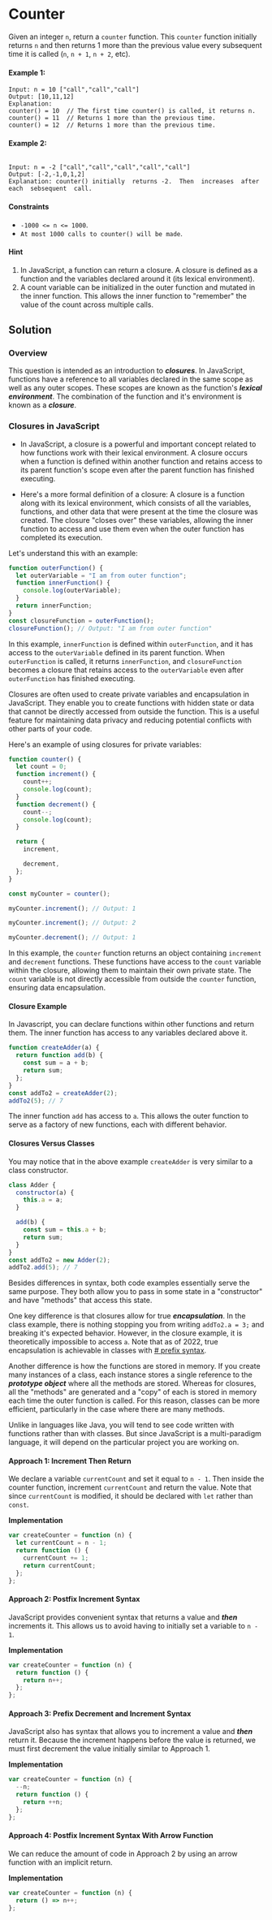 # Counter

Given an integer `n`, return a `counter` function. This `counter` function initially returns `n` and then returns 1 more than the previous value every subsequent time it is called (`n`, `n + 1`, `n + 2`, etc).

#### Example 1:

```
Input: n = 10 ["call","call","call"]
Output: [10,11,12]
Explanation:
counter() = 10  // The first time counter() is called, it returns n.
counter() = 11  // Returns 1 more than the previous time.
counter() = 12  // Returns 1 more than the previous time.
```

#### Example 2:

```

Input: n = -2 ["call","call","call","call","call"]
Output: [-2,-1,0,1,2]
Explanation: counter() initially  returns -2.  Then  increases  after  each  sebsequent  call.
```

#### Constraints

- `-1000 <= n <= 1000`.
- `At most 1000 calls to counter() will be made`.

#### Hint

1. In JavaScript, a function can return a closure. A closure is defined as a function and the variables declared around it (its lexical environment).
2. A count variable can be initialized in the outer function and mutated in the inner function. This allows the inner function to "remember" the value of the count across multiple calls.

## Solution

### Overview

This question is intended as an introduction to _**closures**_. In JavaScript, functions have a reference to all variables declared in the same scope as well as any outer scopes. These scopes are known as the function's _**lexical environment**_. The combination of the function and it's environment is known as a _**closure**_.

### Closures in JavaScript

- In JavaScript, a closure is a powerful and important concept related to how functions work with their lexical environment. A closure occurs when a function is defined within another function and retains access to its parent function's scope even after the parent function has finished executing.

- Here's a more formal definition of a closure: A closure is a function along with its lexical environment, which consists of all the variables, functions, and other data that were present at the time the closure was created. The closure "closes over" these variables, allowing the inner function to access and use them even when the outer function has completed its execution.

Let's understand this with an example:

```javascript
function outerFunction() {
  let outerVariable = "I am from outer function";
  function innerFunction() {
    console.log(outerVariable);
  }
  return innerFunction;
}
const closureFunction = outerFunction();
closureFunction(); // Output: "I am from outer function"
```

In this example, `innerFunction` is defined within `outerFunction`, and it has access to the `outerVariable` defined in its parent function. When `outerFunction` is called, it returns `innerFunction`, and `closureFunction` becomes a closure that retains access to the `outerVariable` even after `outerFunction` has finished executing.

Closures are often used to create private variables and encapsulation in JavaScript. They enable you to create functions with hidden state or data that cannot be directly accessed from outside the function. This is a useful feature for maintaining data privacy and reducing potential conflicts with other parts of your code.

Here's an example of using closures for private variables:

```javascript
function counter() {
  let count = 0;
  function increment() {
    count++;
    console.log(count);
  }
  function decrement() {
    count--;
    console.log(count);
  }

  return {
    increment,

    decrement,
  };
}

const myCounter = counter();

myCounter.increment(); // Output: 1

myCounter.increment(); // Output: 2

myCounter.decrement(); // Output: 1
```

In this example, the `counter` function returns an object containing `increment` and `decrement` functions. These functions have access to the `count` variable within the closure, allowing them to maintain their own private state. The `count` variable is not directly accessible from outside the `counter` function, ensuring data encapsulation.

#### Closure Example

In Javascript, you can declare functions within other functions and return them. The inner function has access to any variables declared above it.

```javascript
function createAdder(a) {
  return function add(b) {
    const sum = a + b;
    return sum;
  };
}
const addTo2 = createAdder(2);
addTo2(5); // 7
```

The inner function `add` has access to `a`. This allows the outer function to serve as a factory of new functions, each with different behavior.

#### Closures Versus Classes

You may notice that in the above example `createAdder` is very similar to a class constructor.

```javascript
class Adder {
  constructor(a) {
    this.a = a;
  }

  add(b) {
    const sum = this.a + b;
    return sum;
  }
}
const addTo2 = new Adder(2);
addTo2.add(5); // 7
```

Besides differences in syntax, both code examples essentially serve the same purpose. They both allow you to pass in some state in a "constructor" and have "methods" that access this state.

One key difference is that closures allow for true _**encapsulation**_. In the class example, there is nothing stopping you from writing `addTo2.a = 3;` and breaking it's expected behavior. However, in the closure example, it is theoretically impossible to access `a`. Note that as of 2022, true encapsulation is achievable in classes with [# prefix syntax](https://developer.mozilla.org/en-US/docs/Web/JavaScript/Reference/Classes/Private_class_fields).

Another difference is how the functions are stored in memory. If you create many instances of a class, each instance stores a single reference to the _**prototype object**_ where all the methods are stored. Whereas for closures, all the "methods" are generated and a "copy" of each is stored in memory each time the outer function is called. For this reason, classes can be more efficient, particularly in the case where there are many methods.

Unlike in languages like Java, you will tend to see code written with functions rather than with classes. But since JavaScript is a multi-paradigm language, it will depend on the particular project you are working on.

#### Approach 1: Increment Then Return

We declare a variable `currentCount` and set it equal to `n - 1`. Then inside the counter function, increment `currentCount` and return the value. Note that since `currentCount` is modified, it should be declared with `let` rather than `const`.

**Implementation**

```javascript
var createCounter = function (n) {
  let currentCount = n - 1;
  return function () {
    currentCount += 1;
    return currentCount;
  };
};
```

#### Approach 2: Postfix Increment Syntax

JavaScript provides convenient syntax that returns a value and _**then**_ increments it. This allows us to avoid having to initially set a variable to `n - 1`.

**Implementation**

```javascript
var createCounter = function (n) {
  return function () {
    return n++;
  };
};
```

#### Approach 3: Prefix Decrement and Increment Syntax

JavaScript also has syntax that allows you to increment a value and _**then**_ return it. Because the increment happens before the value is returned, we must first decrement the value initially similar to Approach 1.

**Implementation**

```javascript
var createCounter = function (n) {
  --n;
  return function () {
    return ++n;
  };
};
```

#### Approach 4: Postfix Increment Syntax With Arrow Function

We can reduce the amount of code in Approach 2 by using an arrow function with an implicit return.

**Implementation**

```javascript
var createCounter = function (n) {
  return () => n++;
};
```
